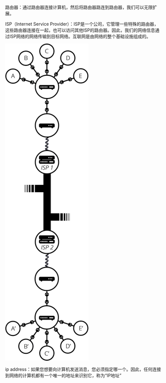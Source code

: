 路由器：通过路由器连接计算机，然后将路由器路连到路由器，我们可以无限扩展。

ISP（Internet Service Provider）：ISP是一个公司，它管理一些特殊的路由器，这些路由器连接在一起，也可以访问其他ISP的路由器。因此，我们的网络信息通过ISP网络的网络传输到目标网络。互联网是由网络的整个基础设施组成的。

![](/assets/internet-schema-7.png)

ip address：如果您想要向计算机发送消息，您必须指定哪一个。因此，任何连接到网络的计算机都有一个唯一的地址来识别它，称为“IP地址”


